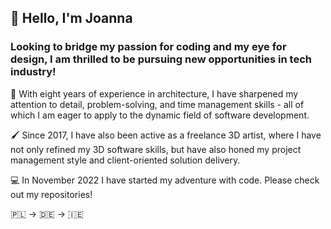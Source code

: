 ## 👋 Hello, I'm Joanna

### Looking to bridge my passion for coding and my eye for design, I am thrilled to be pursuing new opportunities in tech industry!  

📐 With eight years of experience in architecture, I have sharpened my attention to detail, problem-solving, and time management skills - all of which I am eager to apply to the dynamic field of software development.

🖌 Since 2017, I have also been active as a freelance 3D artist, where I have not only refined my 3D software skills, but have also honed my project management style and client-oriented solution delivery.

💻 In November 2022 I have started my adventure with code. Please check out my repositories! 

🇵🇱 -> 🇩🇪 -> 🇮🇪
